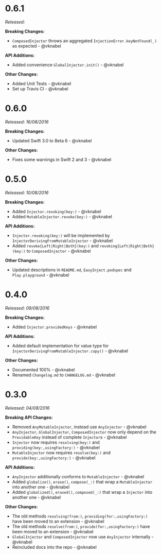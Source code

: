 # 0.6.1

*Released:*

**Breaking Changes:**

- `ComposedInjector` throws an aggregated `InjectionError.keyNotFound(_)` as expected - @vknabel

**API Additions:**

- Added convenience `GlobalInjector.init()` - @vknabel

**Other Changes:**

- Added Unit Tests - @vknabel
- Set up Travis CI - @vknabel

# 0.6.0
*Released: 16/08/2016*

**Breaking Changes:**

- Updated Swift 3.0 to Beta 6 - @vknabel

**Other Changes:**

- Fixes some warnings in Swift 2 and 3 - @vknabel

# 0.5.0
*Released: 10/08/2016*

**Breaking Changes:**

- Added `Injector.revoking(key:)` - @vknabel
- Added `MutableInjector.revoke(key:)` - @vknabel

**API Additions:**

- `Injector.revoking(key:)` will be implemented by `InjectorDerivingFromMutableInjector` - @vknabel
- Added `revoke{Left|Right|Both}(key:)` and `revoking{Left|Right|Both}(key:)` to `ComposedInjector` - @vknabel

**Other Changes:**

- Updated descriptions in `README.md`, `EasyInject.podspec` and `Play.playground` - @vknabel

# 0.4.0
*Released: 09/08/2016*

**Breaking Changes:**

- Added `Injector.providedKeys` - @vknabel

**API Additions:**

- Added default implementation for value type for `InjectorDerivingFromMutableInjector.copy()` - @vknabel

**Other Changes:**

- Documented 100% - @vknabel
- Renamed `Changelog.md` to `CHANGELOG.md` - @vknabel

# 0.3.0
*Released: 04/08/2016*

**Breaking API Changes:**

- Removed `AnyMutableInjector`, instead use `AnyInjector` - @vknabel
- `AnyInjector`, `GlobalInjector`, `ComposedInjector` now only depend on the `ProvidableKey` instead of complete `Injector`s - @vknabel
- `Injector` now requires `resolving(key:)` and `providing(key:,usingFactory:)` - @vknabel
- `MutableInjector` now requires `resolve(key:)` and `provide(key:,usingFactory:)` - @vknabel

**API Additions:**

- `AnyInjector` additionally conforms to `MutableInjector` - @vknabel
- Added `globalize()`, `erase()`, `compose(_:)` that wrap a `MutableInjector` into another one - @vknabel
- Added `globalized()`, `erased()`, `composed(_:)` that wrap a `Injector` into another one - @vknabel


**Other Changes:**

- The old methods `resolving(from:)`, `providing(for:,usingFactory:)` have been moved to an extension - @vknabel
- The old methods `resolve(from:)`, `provide(for:,usingFactory:)` have been moved to an extension - @vknabel
- `GlobalInjector` and `ComposedInjector` now use `AnyInjector` internally - @vknabel
- Reincluded docs into the repo - @vknabel

